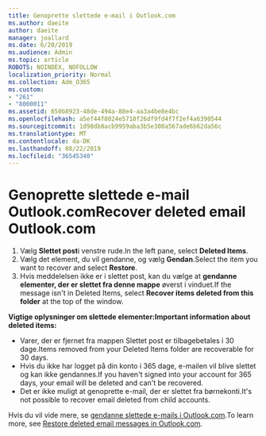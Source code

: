 ```yaml
---
title: Genoprette slettede e-mail i Outlook.com
ms.author: daeite
author: daeite
manager: joallard
ms.date: 6/20/2019
ms.audience: Admin
ms.topic: article
ROBOTS: NOINDEX, NOFOLLOW
localization_priority: Normal
ms.collection: Adm_O365
ms.custom:
- "261"
- "8000011"
ms.assetid: 650b8923-48de-494a-88e4-aa3a4be8e4bc
ms.openlocfilehash: a5ef44f8024e5718f26df9fd4f7f2ef4a6390544
ms.sourcegitcommit: 1d98db8acb9959aba3b5e308a567ade6b62da56c
ms.translationtype: MT
ms.contentlocale: da-DK
ms.lasthandoff: 08/22/2019
ms.locfileid: "36545340"
---
```

# <a name="recover-deleted-email-outlookcom"></a><span data-ttu-id="bb18f-102">Genoprette slettede e-mail Outlook.com</span><span class="sxs-lookup"><span data-stu-id="bb18f-102">Recover deleted email Outlook.com</span></span>

1. <span data-ttu-id="bb18f-103">Vælg **Slettet post**i venstre rude.</span><span class="sxs-lookup"><span data-stu-id="bb18f-103">In the left pane, select **Deleted Items**.</span></span>
2. <span data-ttu-id="bb18f-104">Vælg det element, du vil gendanne, og vælg **Gendan**.</span><span class="sxs-lookup"><span data-stu-id="bb18f-104">Select the item you want to recover and select **Restore**.</span></span>
3. <span data-ttu-id="bb18f-105">Hvis meddelelsen ikke er i slettet post, kan du vælge at **gendanne elementer, der er slettet fra denne mappe** øverst i vinduet.</span><span class="sxs-lookup"><span data-stu-id="bb18f-105">If the message isn't in Deleted Items, select **Recover items deleted from this folder** at the top of the window.</span></span>

 <span data-ttu-id="bb18f-106">**Vigtige oplysninger om slettede elementer:**</span><span class="sxs-lookup"><span data-stu-id="bb18f-106">**Important information about deleted items:**</span></span>
  
- <span data-ttu-id="bb18f-107">Varer, der er fjernet fra mappen Slettet post er tilbagebetales i 30 dage.</span><span class="sxs-lookup"><span data-stu-id="bb18f-107">Items removed from your Deleted Items folder are recoverable for 30 days.</span></span>
- <span data-ttu-id="bb18f-108">Hvis du ikke har logget på din konto i 365 dage, e-mailen vil blive slettet og kan ikke gendannes.</span><span class="sxs-lookup"><span data-stu-id="bb18f-108">If you haven't signed into your account for 365 days, your email will be deleted and can't be recovered.</span></span>
- <span data-ttu-id="bb18f-109">Det er ikke muligt at genoprette e-mail, der er slettet fra børnekonti.</span><span class="sxs-lookup"><span data-stu-id="bb18f-109">It's not possible to recover email deleted from child accounts.</span></span>

<span data-ttu-id="bb18f-110">Hvis du vil vide mere, se [gendanne slettede e-mails i Outlook.com](https://support.office.com/article/cf06ab1b-ae0b-418c-a4d9-4e895f83ed50?wt.mc_id=Office_Outlook_com_Alchemy).</span><span class="sxs-lookup"><span data-stu-id="bb18f-110">To learn more, see [Restore deleted email messages in Outlook.com](https://support.office.com/article/cf06ab1b-ae0b-418c-a4d9-4e895f83ed50?wt.mc_id=Office_Outlook_com_Alchemy).</span></span>